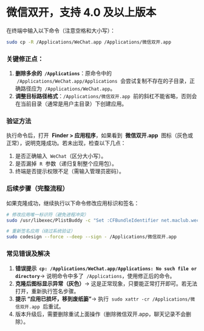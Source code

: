 # 微信双开，支持 4.0 及以上版本

在终端中输入以下命令（注意空格和大小写）：

```bash
sudo cp -R /Applications/WeChat.app /Applications/微信双开.app
```

### **关键修正点：**

1. **删除多余的  `/Applications`**：原命令中的  `/Applications/WeChat.app/Applications`  会尝试复制不存在的子目录，正确路径应为  `/Applications/WeChat.app`。
2. **调整目标路径格式**：`/Applications/微信双开.app`  前的斜杠不能省略，否则会在当前目录（通常是用户主目录）下创建应用。

### **验证方法**

执行命令后，打开  **Finder > 应用程序**，如果看到  **微信双开.app**  图标（灰色或正常），说明克隆成功。若未出现，检查以下几点：

1. 是否正确输入  `WeChat`（区分大小写）。
2. 是否漏掉  `R`  参数（递归复制整个应用包）。
3. 终端是否提示权限不足（需输入管理员密码）。

### **后续步骤（完整流程）**

如果克隆成功，继续执行以下命令修改应用标识和签名：

```bash
# 修改应用唯一标识符（避免进程冲突）
sudo /usr/libexec/PlistBuddy -c "Set :CFBundleIdentifier net.maclub.wechat" /Applications/微信双开.app/Contents/Info.plist

# 重新签名应用（绕过系统验证）
sudo codesign --force --deep --sign - /Applications/微信双开.app
```

### **常见错误及解决**

1. **错误提示  `cp: /Applications/WeChat.app/Applications: No such file or directory`**→ 说明命令中多了  `/Applications`，使用修正后的命令。
2. **克隆后图标显示异常（灰色）**→ 这是正常现象，只要能正常打开即可。若无法打开，重新执行签名步骤。
3. **提示 “应用已损坏，移到废纸篓”**→ 执行  `sudo xattr -cr /Applications/微信双开.app`  后重试。
4. 版本升级后，需要删除重试上面操作（删除微信双开.app，聊天记录不会删除）。

